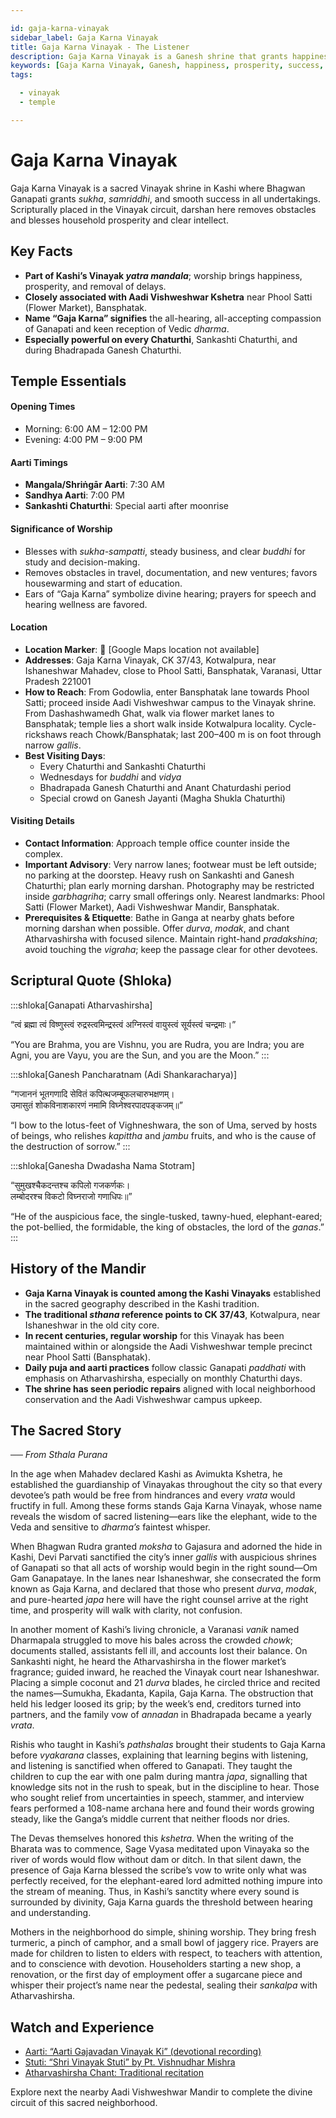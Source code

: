 ```yaml
---

id: gaja-karna-vinayak
sidebar_label: Gaja Karna Vinayak
title: Gaja Karna Vinayak - The Listener
description: Gaja Karna Vinayak is a Ganesh shrine that grants happiness, prosperity, and smooth success in all undertakings and removes obstacles.
keywords: [Gaja Karna Vinayak, Ganesh, happiness, prosperity, success, Bansphatak]
tags:

  - vinayak
  - temple

---
```


# Gaja Karna Vinayak

Gaja Karna Vinayak is a sacred Vinayak shrine in Kashi where Bhagwan Ganapati grants *sukha*, *samriddhi*, and smooth success in all undertakings. Scripturally placed in the Vinayak circuit, darshan here removes obstacles and blesses household prosperity and clear intellect.

## Key Facts

  * **Part of Kashi’s Vinayak *yatra* *mandala***; worship brings happiness, prosperity, and removal of delays.
  * **Closely associated with Aadi Vishweshwar Kshetra** near Phool Satti (Flower Market), Bansphatak.
  * **Name “Gaja Karna” signifies** the all-hearing, all-accepting compassion of Ganapati and keen reception of Vedic *dharma*.
  * **Especially powerful on every Chaturthi**, Sankashti Chaturthi, and during Bhadrapada Ganesh Chaturthi.

## Temple Essentials

#### Opening Times

  * Morning: 6:00 AM – 12:00 PM
  * Evening: 4:00 PM – 9:00 PM

#### Aarti Timings

  * **Mangala/Shriṅgār Aarti**: 7:30 AM
  * **Sandhya Aarti**: 7:00 PM
  * **Sankashti Chaturthi**: Special aarti after moonrise

#### Significance of Worship

  * Blesses with *sukha-sampatti*, steady business, and clear *buddhi* for study and decision-making.
  * Removes obstacles in travel, documentation, and new ventures; favors housewarming and start of education.
  * Ears of “Gaja Karna” symbolize divine hearing; prayers for speech and hearing wellness are favored.

#### Location

  * **Location Marker**: 📍 [Google Maps location not available]
  * **Addresses**: Gaja Karna Vinayak, CK 37/43, Kotwalpura, near Ishaneshwar Mahadev, close to Phool Satti, Bansphatak, Varanasi, Uttar Pradesh 221001
  * **How to Reach**: From Godowlia, enter Bansphatak lane towards Phool Satti; proceed inside Aadi Vishweshwar campus to the Vinayak shrine. From Dashashwamedh Ghat, walk via flower market lanes to Bansphatak; temple lies a short walk inside Kotwalpura locality. Cycle-rickshaws reach Chowk/Bansphatak; last 200–400 m is on foot through narrow *gallis*.
  * **Best Visiting Days**:
      * Every Chaturthi and Sankashti Chaturthi
      * Wednesdays for *buddhi* and *vidya*
      * Bhadrapada Ganesh Chaturthi and Anant Chaturdashi period
      * Special crowd on Ganesh Jayanti (Magha Shukla Chaturthi)

#### Visiting Details

  * **Contact Information**: Approach temple office counter inside the complex.
  * **Important Advisory**: Very narrow lanes; footwear must be left outside; no parking at the doorstep. Heavy rush on Sankashti and Ganesh Chaturthi; plan early morning darshan. Photography may be restricted inside *garbhagriha*; carry small offerings only. Nearest landmarks: Phool Satti (Flower Market), Aadi Vishweshwar Mandir, Bansphatak.
  * **Prerequisites & Etiquette**: Bathe in Ganga at nearby ghats before morning darshan when possible. Offer *durva*, *modak*, and chant Atharvashirsha with focused silence. Maintain right-hand *pradakshina*; avoid touching the *vigraha*; keep the passage clear for other devotees.

## Scriptural Quote (Shloka)

:::shloka[Ganapati Atharvashirsha]

“त्वं ब्रह्मा त्वं विष्णुस्त्वं रुद्रस्त्वमिन्द्रस्त्वं अग्निस्त्वं वायुस्त्वं सूर्यस्त्वं चन्द्रमाः।”

“You are Brahma, you are Vishnu, you are Rudra, you are Indra; you are Agni, you are Vayu, you are the Sun, and you are the Moon.”
:::

:::shloka[Ganesh Pancharatnam (Adi Shankaracharya)]

“गजाननं भूतगणादि सेवितं कपित्थजम्बूफलचारुभक्षणम्। <br/>
उमासुतं शोकविनाशकारणं नमामि विघ्नेश्वरपादपङ्कजम्॥”

“I bow to the lotus-feet of Vighneshwara, the son of Uma, served by hosts of beings, who relishes *kapittha* and *jambu* fruits, and who is the cause of the destruction of sorrow.”
:::

:::shloka[Ganesha Dwadasha Nama Stotram]

“सुमुखश्चैकदन्तश्च कपिलो गजकर्णकः। <br/>
लम्बोदरश्च विकटो विघ्नराजो गणाधिपः॥”

“He of the auspicious face, the single-tusked, tawny-hued, elephant-eared; the pot-bellied, the formidable, the king of obstacles, the lord of the *ganas*.”
:::

## History of the Mandir

  * **Gaja Karna Vinayak is counted among the Kashi Vinayaks** established in the sacred geography described in the Kashi tradition.
  * **The traditional *sthana* reference points to CK 37/43**, Kotwalpura, near Ishaneshwar in the old city core.
  * **In recent centuries, regular worship** for this Vinayak has been maintained within or alongside the Aadi Vishweshwar temple precinct near Phool Satti (Bansphatak).
  * **Daily puja and aarti practices** follow classic Ganapati *paddhati* with emphasis on Atharvashirsha, especially on monthly Chaturthi days.
  * **The shrine has seen periodic repairs** aligned with local neighborhood conservation and the Aadi Vishweshwar campus upkeep.

## The Sacred Story

*── From Sthala Purana*

In the age when Mahadev declared Kashi as Avimukta Kshetra, he established the guardianship of Vinayakas throughout the city so that every devotee’s path would be free from hindrances and every *vrata* would fructify in full. Among these forms stands Gaja Karna Vinayak, whose name reveals the wisdom of sacred listening—ears like the elephant, wide to the Veda and sensitive to *dharma’s* faintest whisper.

When Bhagwan Rudra granted *moksha* to Gajasura and adorned the hide in Kashi, Devi Parvati sanctified the city’s inner *gallis* with auspicious shrines of Ganapati so that all acts of worship would begin in the right sound—Om Gam Ganapataye. In the lanes near Ishaneshwar, she consecrated the form known as Gaja Karna, and declared that those who present *durva*, *modak*, and pure-hearted *japa* here will have the right counsel arrive at the right time, and prosperity will walk with clarity, not confusion.

In another moment of Kashi’s living chronicle, a Varanasi *vanik* named Dharmapala struggled to move his bales across the crowded *chowk*; documents stalled, assistants fell ill, and accounts lost their balance. On Sankashti night, he heard the Atharvashirsha in the flower market’s fragrance; guided inward, he reached the Vinayak court near Ishaneshwar. Placing a simple coconut and 21 *durva* blades, he circled thrice and recited the names—Sumukha, Ekadanta, Kapila, Gaja Karna. The obstruction that held his ledger loosed its grip; by the week’s end, creditors turned into partners, and the family vow of *annadan* in Bhadrapada became a yearly *vrata*.

Rishis who taught in Kashi’s *pathshalas* brought their students to Gaja Karna before *vyakarana* classes, explaining that learning begins with listening, and listening is sanctified when offered to Ganapati. They taught the children to cup the ear with one palm during mantra *japa*, signalling that knowledge sits not in the rush to speak, but in the discipline to hear. Those who sought relief from uncertainties in speech, stammer, and interview fears performed a 108-name archana here and found their words growing steady, like the Ganga’s middle current that neither floods nor dries.

The Devas themselves honored this *kshetra*. When the writing of the Bharata was to commence, Sage Vyasa meditated upon Vinayaka so the river of words would flow without dam or ditch. In that silent dawn, the presence of Gaja Karna blessed the scribe’s vow to write only what was perfectly received, for the elephant-eared lord admitted nothing impure into the stream of meaning. Thus, in Kashi’s sanctity where every sound is surrounded by divinity, Gaja Karna guards the threshold between hearing and understanding.

Mothers in the neighborhood do simple, shining worship. They bring fresh turmeric, a pinch of camphor, and a small bowl of jaggery rice. Prayers are made for children to listen to elders with respect, to teachers with attention, and to conscience with devotion. Householders starting a new shop, a renovation, or the first day of employment offer a sugarcane piece and whisper their project’s name near the pedestal, sealing their *sankalpa* with Atharvashirsha.

## Watch and Experience

  * [Aarti: “Aarti Gajavadan Vinayak Ki” (devotional recording)](https://www.youtube.com/watch?v=OZxk1Je4sic)
  * [Stuti: “Shri Vinayak Stuti” by Pt. Vishnudhar Mishra](https://www.youtube.com/watch?v=zqgDqLuMeFw)
  * [Atharvashirsha Chant: Traditional recitation](https://www.youtube.com/watch?v=QnTnWZzP5w4)

Explore next the nearby Aadi Vishweshwar Mandir to complete the divine circuit of this sacred neighborhood.
